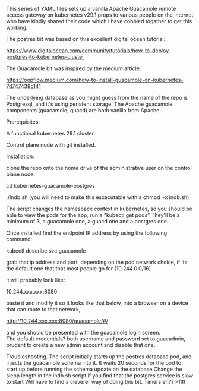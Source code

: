 This series of YAML files sets up a vanilla Apache Guacamole remote access gateway on kubernetes v29.1
props to various people on the internet who have kindly shared their code which I have cobbled togather to get this working.


The postres bit was based on this excellent digital ocean tutorial:

https://www.digitalocean.com/community/tutorials/how-to-deploy-postgres-to-kubernetes-cluster

The Guacamole bit was inspired by the medium article:

https://oopflow.medium.com/how-to-install-guacamole-on-kubernetes-7d747438c141


The underlying database as you might guess from the name of the repo is Postgresql, and it's using peristent storage.
The Apache guacamole components (guacamole, guacd) are both vanilla from Apache 



Prerequisites:

A functional kubernetes 29.1 cluster.

Control plane node with git installed.



Installation:

clone the repo onto the home drive of the administrative user on the control plane node.

cd kubernetes-guacamole-postgres

./indb.sh (you will need to make this esxecutable with a chmod +x indb.sh)

The script changes the namespace context in kubernetes, so you should be able to view the pods for the app, run a "kubectl get pods"
They'll be a minimum of 3, a guacamole one, a guacd one and a postgres one.

Once installed find the endpoint IP address by using the following command:

kubectl describe svc guacamole

grab that ip address and port, depending on the pod network choice, if its the default one that that most people go for (10.244.0.0/16)

it will probably look like: 

10.244.xxx.xxx:8080

paste it and modify it so it looks like that below, into a browser on a device that can route to that network,

http://10.244.xxx.xxx:8080/guacamole/#/

and you should be presented with the guacamole login screen.  
The default credentials? both username and password set to guacadmin, prudent to create a new admin account and disable that one.

Troubleshooting.
The script initially starts up the postres database pod, and injects the guacamole schema into it.
It waits 20 seconds for the pod to start up before running the schema update on the database
Change the slepp length in the indb.sh script if you find that the postgres service is slow to start
Will have to find a cleverer way of doing this bit. Timers eh?? Pffft

